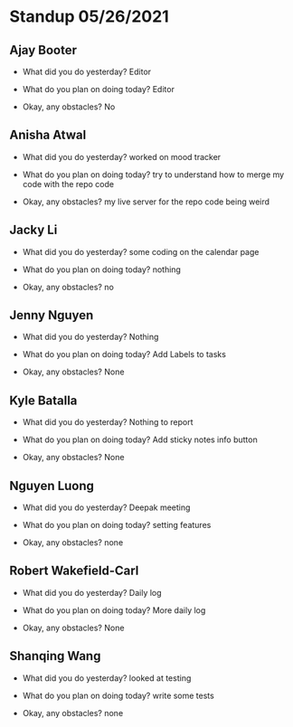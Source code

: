 # Standup 05/26/2021

## **Ajay Booter**

- What did you do yesterday? Editor

- What do you plan on doing today? Editor

- Okay, any obstacles? No

## **Anisha Atwal**

- What did you do yesterday? worked on mood tracker

- What do you plan on doing today? try to understand how to merge my code with
  the repo code

- Okay, any obstacles? my live server for the repo code being weird

## **Jacky Li**

- What did you do yesterday? some coding on the calendar page

- What do you plan on doing today? nothing

- Okay, any obstacles? no

## **Jenny Nguyen**

- What did you do yesterday? Nothing

- What do you plan on doing today? Add Labels to tasks

- Okay, any obstacles? None

## **Kyle Batalla**

- What did you do yesterday? Nothing to report

- What do you plan on doing today? Add sticky notes info button

- Okay, any obstacles? None

## **Nguyen Luong**

- What did you do yesterday? Deepak meeting

- What do you plan on doing today? setting features

- Okay, any obstacles? none

## **Robert Wakefield-Carl**

- What did you do yesterday? Daily log

- What do you plan on doing today? More daily log

- Okay, any obstacles? None

## **Shanqing Wang**

- What did you do yesterday? looked at testing

- What do you plan on doing today? write some tests

- Okay, any obstacles? none
